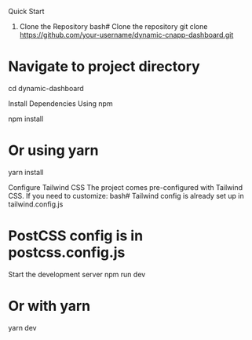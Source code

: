 Quick Start
1. Clone the Repository
bash# Clone the repository
git clone https://github.com/your-username/dynamic-cnapp-dashboard.git

# Navigate to project directory
cd dynamic-dashboard

Install Dependencies
Using npm

npm install
# Or using yarn
yarn install

Configure Tailwind CSS
The project comes pre-configured with Tailwind CSS. If you need to customize:
bash# Tailwind config is already set up in tailwind.config.js
# PostCSS config is in postcss.config.js

Start the development server
npm run dev

# Or with yarn
yarn dev
